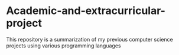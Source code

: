 # Academic-and-extracurricular-project
This repository is a summarization of my previous computer science projects using various programming languages
